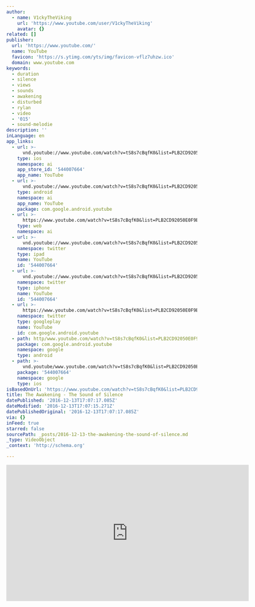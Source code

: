 ```yaml
---
author:
  - name: V1ckyTheViking
    url: 'https://www.youtube.com/user/V1ckyTheViking'
    avatar: {}
related: []
publisher:
  url: 'https://www.youtube.com/'
  name: YouTube
  favicon: 'https://s.ytimg.com/yts/img/favicon-vflz7uhzw.ico'
  domain: www.youtube.com
keywords:
  - duration
  - silence
  - views
  - sounds
  - awakening
  - disturbed
  - rylan
  - video
  - '015'
  - sound-melodie
description: ''
inLanguage: en
app_links:
  - url: >-
      vnd.youtube://www.youtube.com/watch?v=tS8s7cBqfK0&list=PLB2CD92050E0F9B8E&index=76&feature=applinks
    type: ios
    namespace: ai
    app_store_id: '544007664'
    app_name: YouTube
  - url: >-
      vnd.youtube://www.youtube.com/watch?v=tS8s7cBqfK0&list=PLB2CD92050E0F9B8E&index=76&feature=applinks
    type: android
    namespace: ai
    app_name: YouTube
    package: com.google.android.youtube
  - url: >-
      https://www.youtube.com/watch?v=tS8s7cBqfK0&list=PLB2CD92050E0F9B8E&index=76&feature=applinks
    type: web
    namespace: ai
  - url: >-
      vnd.youtube://www.youtube.com/watch?v=tS8s7cBqfK0&list=PLB2CD92050E0F9B8E&index=76&feature=applinks
    namespace: twitter
    type: ipad
    name: YouTube
    id: '544007664'
  - url: >-
      vnd.youtube://www.youtube.com/watch?v=tS8s7cBqfK0&list=PLB2CD92050E0F9B8E&index=76&feature=applinks
    namespace: twitter
    type: iphone
    name: YouTube
    id: '544007664'
  - url: >-
      https://www.youtube.com/watch?v=tS8s7cBqfK0&list=PLB2CD92050E0F9B8E&index=76
    namespace: twitter
    type: googleplay
    name: YouTube
    id: com.google.android.youtube
  - path: http/www.youtube.com/watch?v=tS8s7cBqfK0&list=PLB2CD92050E0F9B8E&index=76
    package: com.google.android.youtube
    namespace: google
    type: android
  - path: >-
      vnd.youtube/www.youtube.com/watch?v=tS8s7cBqfK0&list=PLB2CD92050E0F9B8E&index=76
    package: '544007664'
    namespace: google
    type: ios
isBasedOnUrl: 'https://www.youtube.com/watch?v=tS8s7cBqfK0&list=PLB2CD92050E0F9B8E&index=76'
title: The Awakening - The Sound of Silence
datePublished: '2016-12-13T17:07:17.085Z'
dateModified: '2016-12-13T17:07:15.271Z'
datePublishedOriginal: '2016-12-13T17:07:17.085Z'
via: {}
inFeed: true
starred: false
sourcePath: _posts/2016-12-13-the-awakening-the-sound-of-silence.md
_type: VideoObject
_context: 'http://schema.org'

---
```

<iframe src="https://cdn.embedly.com/widgets/media.html?src=https%3A%2F%2Fwww.youtube.com%2Fembed%2Fvideoseries%3Flist%3DPLB2CD92050E0F9B8E&amp;url=http%3A%2F%2Fwww.youtube.com%2Fwatch%3Fv%3DtS8s7cBqfK0&amp;image=https%3A%2F%2Fi.ytimg.com%2Fvi%2FtS8s7cBqfK0%2Fhqdefault.jpg&amp;key=b7d04c9b404c499eba89ee7072e1c4f7&amp;type=text%2Fhtml&amp;schema=youtube" width="640" height="360" scrolling="no" frameborder="0" allowfullscreen="" style=""></iframe>